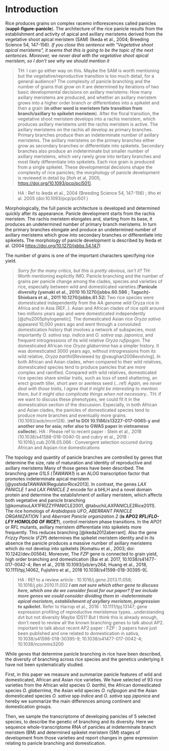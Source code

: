# Introduction

Rice produces grains on complex racemo inflorescences called panicles (**suppl-figure-panicle**).
The architecture of the rice panicle results from the establishment and activity of apical and axillary meristems derived from the vegetative shoot apical meristem (SAM) (Ikeda et al., 2004; Breeding Science 54, 147-156).
*If you close this sentence with "Vegetative shoot apical meristems", it seems that this is going to be the topic of the next sentences. Moreover, we never deal with the vegetative shoot apical meristem, so I don't see why we should mention it*
> TH: I can go either way on this. Maybe the SAM is worth mentioning but the vegetative/reproductive transition is too much detail, for a general audience?
The complexity of panicle branching and the number of grains that grow on it are determined by iterations of two basic developmental decisions on axillary meristems: How many axillary meristems are produced, and whether an axillary meristem grows into a higher order branch or differentiates into a spikelet and then a grain (**in other word is meristem fate transition from branch/axillary to spikelet meristem**).
After the floral transition, the vegetative shoot meristem develops into a rachis meristem, which produces axillary meristems until the rachis meristem is active.
The axillary meristems on the rachis all develop as primary branches.
Primary branches produce then an indeterminate number of axillary meristems. The axillary meristems on the primary branches either grow as secondary branches or differentiate into spikelets.
Secondary branches also produce an indeterminate but smaller number of axillary meristems, which very rarely grow into tertiary branches and most likely differentiate into spikelets. Each rice grain is produced from a single spikelet.
These developmental decisions shape the complexity of rice panicles; the morphology of panicle development is reviewed in detail by [Itoh et al, 2005, https://doi.org/10.1093/pcp/pci501].

>HA : Ref to ikeda et al., 2004 (Breeding Science 54, 147-156) ; itho et al. 2005 (doi:10.1093/pcp/pci501 )

Morphologically, the full panicle architecture is developed and determined quickly after its appearance. Panicle development starts from the rachis meristem.
The rachis meristem elongates and, starting from its base, it produces an undetermined number of primary branch meristems. In turn the primary branches elongate and produce an undetermined number of axillary meristems which grow into secondary branches or differentiate into spikelets.
The morphology of panicle development is described by Ikeda et al. (2004  https://doi.org/10.1270/jsbbs.54.147)

The number of grains is one of the important characters specifying rice yield.
> *Sorry for the many critics, but this is pretty obvious, isn't it?*
> TH: Worth mentioning explicitly IMO.
Panicle branching and the number of grains per panicle change among the clades, species and varieties of rice, especially between wild and domesticated varieties.(**Panicule diversity (yamaki et al., 2010 10.1270/jsbbs.60.586 ; Taguch)-Shiobara et al., 2011 10.1270/jsbbs.61.52**)
Two rice species were domesticated independently from the AA genome wild Oryza rice in Africa and in Asia (REF..).
Asian and African clades of rice split around two millions years ago and were domesticated independently [@zhu2005phylogenetic].
The domesticated Asian rice *Oryza sativa* appeared 10,000 years ago and went through a convoluted domestication history that involves a network of subspecies, most importantly *O. sativa* ssp. *indica* and *O. sativa* ssp. *japonica*, and frequent introgressions of its wild relative *Oryza rufipogon*.
The domesticated African rice *Oryza glaberrima* has a simpler history. It was domesticated 3000 years ago, without introgressions from its wild relative, *Oryza barthii*[Reviewed by @vaughan2008evolving].
In both African and Asian clades, when compared to their wild relatives, domesticated species tend to produce panicles that are more complex and ramified.
Compared with wild relatives, domesticated rice species share similar traits, such as loss of seed shattering, an erect growth tiller, short awn or awnless seed (…ref)
> *Again, we never deal with those traits, I agree that it might be interesting to mention them, but it might also complicate things when not necessary.*.
> TH: if we want to discuss these phenotypes, we could fit it in the domestication section of the discussion.
Especially, in both African and Asian clades, the panicles of domesticated species tend to produce more branches and eventually more grains. (10.1093/aob/mcm128). (**ref to DOI 10.1186/s13227-017-0065-y and another one for asia; refer also to GWAS paper in vietnamese collecte**).
>HA : Please ref to recent paper : Stein et al., 2018 (10.1038/s41588-018-0040-0) and cubry et al., 2018 : 10.1016/j.cub.2018.05.066 : Convergent selection occured during African and Aqsian rice domestications

The topology and quantity of panicle branches are controlled by genes that determine the size, rate of maturation and identity of reproductive and axillary meristems
Many of those genes have been described.
The branching gene *G1L5* (*TAWAWA1*) is an ALOG transcription factor that promotes indeterminate apical meristem [@yoshidaTAWAWA1RegulatorRice2013].
In contrast, the genes *LAX PANICLE 1* and *LAX PANICLE 2* encode for a bHLH and a novel domain protein and determine the establishment of axillary meristem, which affects both vegetative and panicle branching [@komatsuLAX1FRIZZYPANICLE2001, @tabuchiLAXPANICLE2Rice2011].
The rice homologs of *Arabidopsis* *UFO*, *ABERRANT PANICLE ORGANIZATION 1* and *Aberrant Panicle organization 2* (**is APO2 *RFL*/*FLO-LFY HOMOLOG OF RICE*?**), control meristem phase transitions. In the *APO1* or *RFL* mutants, axillary meristem differentiate into spikelets more frequently. This reduces branching [@ikeda2012aberrant].
Also the gene *Frizzy Panicle* (*FZP*) determines the spikelet meristem identity and in its absence the panicle produces a massive number of axillary meristems which do not develop into spikelets [Komatsu et al., 2003; doi: 10.1242/dev.00564]. Moreover, The *FZP* gene is connected to grain yield, high order branching and domestication [Bai et al. 2017, 10.1038/s41477-017-0042-4; Ren et al., 2018 10.1093/jxb/ery264; Huang et al., 2018, 10.1111/tpj.14062, Fujishiro et al., 2018  10.1038/s41598-018-30395-9].

> HA : REf to a review article : 10.1016/j.gene.2013.11.058; 10.1016/j.pbi.2010.11.002
***I am not sure which other gene to discuss here, which one do we consider focal for our paper? If we include more genes we could consider dividing them in -indeterminate apical meristem, establishment of axyllary meristem, progression to spikelet.***
>Refer to Harrop et al., 2016 : 10.1111/tpj.13147; gene expression profiling of reproductive meristemss types...understanding dvt but not diversity
> Maybe IDS1? But I think this is already enough, don't need to review all the known branching genes to talk about AP2.
> important to talk about recent AP2 paper : FZP : 3 papers have just been published and one related to domestication in sativa, 10.1038/s41598-018-30395-9; 10.1038/s41477-017-0042-4; 10.1038/ncomms3200


While genes that determine panicle branching in rice have been described, the diversity of branching across rice species and the genetics underlying it have not been systematically studied.

First, in this paper we measure and summarize panicle features of wild and domesticated, African and Asian rice varieties. We have selected of 93 rice varieties from the African wild species *O. barthii*, the African domesticated species *O. glaberrima*, the Asian wild species *O. rufipogon* and the Asian domesticated species *O. sativa* spp *indica* and *O. sativa* spp *japonica* and hereby we summarize the main differences among continent and domestication groups.

Then, we sample the transcriptome of developing panicles of 5 selected species, to describe the genetic of branching and its diversity. Here we sequence whole-transcriptome RNA of panicles at indeterminate branch meristem (BM) and determined spikelet meristem (SM) stages of development from those varieties and report changes in gene expression relating to panicle branching and domestication.

